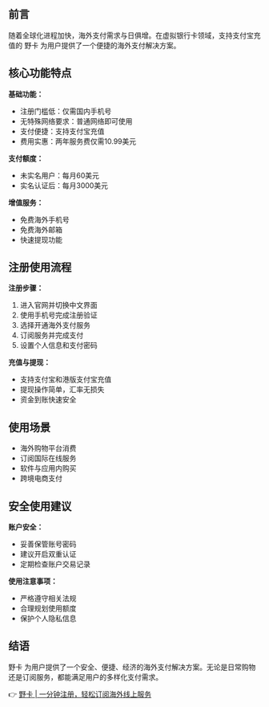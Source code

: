 ## 前言

随着全球化进程加快，海外支付需求与日俱增。在虚拟银行卡领域，支持支付宝充值的 野卡 为用户提供了一个便捷的海外支付解决方案。

## 核心功能特点

**基础功能：**
- 注册门槛低：仅需国内手机号
- 无特殊网络要求：普通网络即可使用
- 支付便捷：支持支付宝充值
- 费用实惠：两年服务费仅需10.99美元

**支付额度：**
- 未实名用户：每月60美元
- 实名认证后：每月3000美元

**增值服务：**
- 免费海外手机号
- 免费海外邮箱
- 快速提现功能

## 注册使用流程

**注册步骤：**
1. 进入官网并切换中文界面
2. 使用手机号完成注册验证
3. 选择开通海外支付服务
4. 订阅服务并完成支付
5. 设置个人信息和支付密码

**充值与提现：**
- 支持支付宝和港版支付宝充值
- 提现操作简单，汇率无损失
- 资金到账快速安全

## 使用场景

- 海外购物平台消费
- 订阅国际在线服务
- 软件与应用内购买
- 跨境电商支付

## 安全使用建议

**账户安全：**
- 妥善保管账号密码
- 建议开启双重认证
- 定期检查账户交易记录

**使用注意事项：**
- 严格遵守相关法规
- 合理规划使用额度
- 保护个人隐私信息

## 结语

野卡 为用户提供了一个安全、便捷、经济的海外支付解决方案。无论是日常购物还是订阅服务，都能满足用户的多样化支付需求。

👉 [野卡 | 一分钟注册，轻松订阅海外线上服务](https://bit.ly/bewildcard)